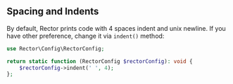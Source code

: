 ## Spacing and Indents

By default, Rector prints code with 4 spaces indent and unix newline.
If you have other preference, change it via `indent()` method:

```php
use Rector\Config\RectorConfig;

return static function (RectorConfig $rectorConfig): void {
    $rectorConfig->indent(' ', 4);
};
```
